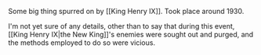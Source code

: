 Some big thing spurred on by [[King Henry IX]]. 
Took place around 1930. 

I'm not yet sure of any details, other than to say that during this event, [[King Henry IX|the New King]]'s enemies were sought out and purged, and the methods employed to do so were vicious. 